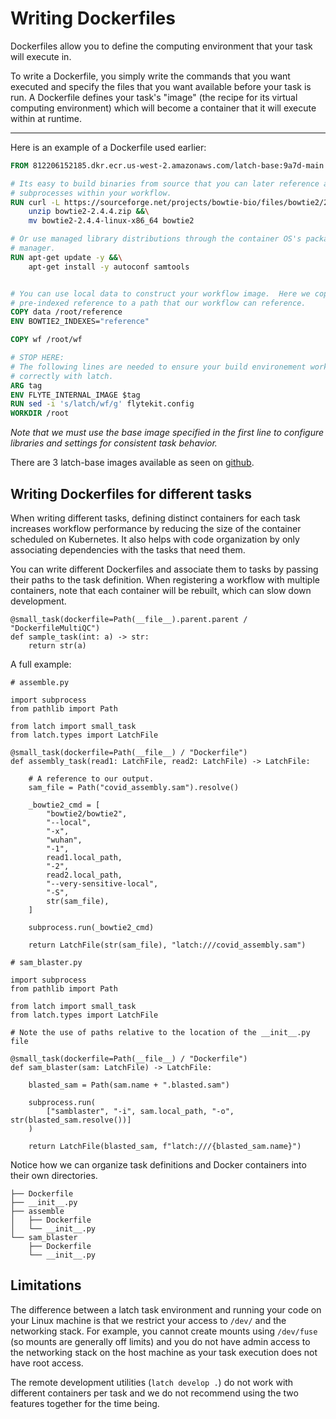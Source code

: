 # Writing Dockerfiles

Dockerfiles allow you to define the computing environment that your task will
execute in.

To write a Dockerfile, you simply write the commands that you want executed and
specify the files that you want available before your task is run. A Dockerfile
defines your task's "image" (the recipe for its virtual computing environment)
which will become a container that it will execute within at runtime.

---

Here is an example of a Dockerfile used earlier:

```Dockerfile
FROM 812206152185.dkr.ecr.us-west-2.amazonaws.com/latch-base:9a7d-main

# Its easy to build binaries from source that you can later reference as
# subprocesses within your workflow.
RUN curl -L https://sourceforge.net/projects/bowtie-bio/files/bowtie2/2.4.4/bowtie2-2.4.4-linux-x86_64.zip/download -o bowtie2-2.4.4.zip &&\
    unzip bowtie2-2.4.4.zip &&\
    mv bowtie2-2.4.4-linux-x86_64 bowtie2

# Or use managed library distributions through the container OS's package
# manager.
RUN apt-get update -y &&\
    apt-get install -y autoconf samtools


# You can use local data to construct your workflow image.  Here we copy a
# pre-indexed reference to a path that our workflow can reference.
COPY data /root/reference
ENV BOWTIE2_INDEXES="reference"

COPY wf /root/wf

# STOP HERE:
# The following lines are needed to ensure your build environement works
# correctly with latch.
ARG tag
ENV FLYTE_INTERNAL_IMAGE $tag
RUN sed -i 's/latch/wf/g' flytekit.config
WORKDIR /root
```

_Note that we must use the base image specified in the first line to configure
libraries and settings for consistent task behavior._

There are 3 latch-base images available as seen on [github](https://github.com/latchbio/latch-base). 

## Writing Dockerfiles for different tasks

When writing different tasks, defining distinct containers for each task
increases workflow performance by reducing the size of the container scheduled
on Kubernetes. It also helps with code organization by only associating
dependencies with the tasks that need them.

You can write different Dockerfiles and associate them to tasks by passing
their paths to the task definition. When registering a workflow with multiple
containers, note that each container will be rebuilt, which can slow down 
development. 

```
@small_task(dockerfile=Path(__file__).parent.parent / "DockerfileMultiQC")
def sample_task(int: a) -> str:
    return str(a)
```

A full example:

```
# assemble.py

import subprocess
from pathlib import Path

from latch import small_task
from latch.types import LatchFile

@small_task(dockerfile=Path(__file__) / "Dockerfile")
def assembly_task(read1: LatchFile, read2: LatchFile) -> LatchFile:

    # A reference to our output.
    sam_file = Path("covid_assembly.sam").resolve()

    _bowtie2_cmd = [
        "bowtie2/bowtie2",
        "--local",
        "-x",
        "wuhan",
        "-1",
        read1.local_path,
        "-2",
        read2.local_path,
        "--very-sensitive-local",
        "-S",
        str(sam_file),
    ]

    subprocess.run(_bowtie2_cmd)

    return LatchFile(str(sam_file), "latch:///covid_assembly.sam")
```

```
# sam_blaster.py

import subprocess
from pathlib import Path

from latch import small_task
from latch.types import LatchFile

# Note the use of paths relative to the location of the __init__.py file

@small_task(dockerfile=Path(__file__) / "Dockerfile")
def sam_blaster(sam: LatchFile) -> LatchFile:

    blasted_sam = Path(sam.name + ".blasted.sam")

    subprocess.run(
        ["samblaster", "-i", sam.local_path, "-o", str(blasted_sam.resolve())]
    )

    return LatchFile(blasted_sam, f"latch:///{blasted_sam.name}")
```

Notice how we can organize task definitions and Docker containers into their
own directories.

```
├── Dockerfile
├── __init__.py
├── assemble
│   ├── Dockerfile
│   └── __init__.py
└── sam_blaster
    ├── Dockerfile
    └── __init__.py
```

## Limitations

The difference between a latch task environment and running your code on your
Linux machine is that we restrict your access to `/dev/` and the networking
stack.  For example, you cannot create mounts using `/dev/fuse` (so mounts are
generally off limits) and you do not have admin access to the networking stack
on the host machine as your task execution does not have root access.

The remote development utilities (`latch develop .`) do not work with
different containers per task and we do not recommend using the two features
together for the time being.

